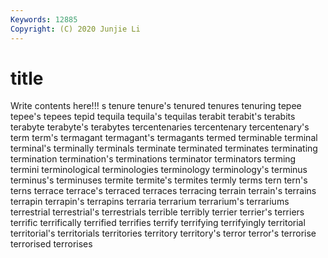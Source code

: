 ```yaml
---
Keywords: 12885
Copyright: (C) 2020 Junjie Li
---
```


# title

Write contents here!!!
s 
tenure 
tenure's 
tenured 
tenures 
tenuring 
tepee 
tepee's 
tepees
tepid 
tequila 
tequila's 
tequilas 
terabit 
terabit's 
terabits 
terabyte 
terabyte's 
terabytes
tercentenaries 
tercentenary 
tercentenary's 
term 
term's 
termagant 
termagant's 
termagants 
termed 
terminable
terminal 
terminal's 
terminally 
terminals 
terminate 
terminated 
terminates 
terminating 
termination 
termination's
terminations 
terminator 
terminators 
terming 
termini 
terminological 
terminologies 
terminology 
terminology's 
terminus
terminus's 
terminuses 
termite 
termite's 
termites 
termly 
terms 
tern 
tern's 
terns
terrace 
terrace's 
terraced 
terraces 
terracing 
terrain 
terrain's 
terrains 
terrapin 
terrapin's
terrapins 
terraria 
terrarium 
terrarium's 
terrariums 
terrestrial 
terrestrial's 
terrestrials 
terrible 
terribly
terrier 
terrier's 
terriers 
terrific 
terrifically 
terrified 
terrifies 
terrify 
terrifying 
terrifyingly
territorial 
territorial's 
territorials 
territories 
territory 
territory's 
terror 
terror's 
terrorise 
terrorised
terrorises 
